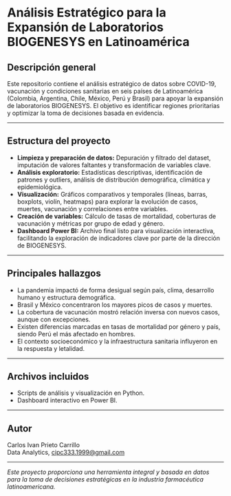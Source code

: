 # Análisis Estratégico para la Expansión de Laboratorios BIOGENESYS en Latinoamérica

## Descripción general

Este repositorio contiene el análisis estratégico de datos sobre COVID-19, vacunación y condiciones sanitarias en seis países de Latinoamérica (Colombia, Argentina, Chile, México, Perú y Brasil) para apoyar la expansión de laboratorios BIOGENESYS. El objetivo es identificar regiones prioritarias y optimizar la toma de decisiones basada en evidencia.

---

## Estructura del proyecto

- **Limpieza y preparación de datos:** Depuración y filtrado del dataset, imputación de valores faltantes y transformación de variables clave.
- **Análisis exploratorio:** Estadísticas descriptivas, identificación de patrones y outliers, análisis de distribución demográfica, climática y epidemiológica.
- **Visualización:** Gráficos comparativos y temporales (líneas, barras, boxplots, violín, heatmaps) para explorar la evolución de casos, muertes, vacunación y correlaciones entre variables.
- **Creación de variables:** Cálculo de tasas de mortalidad, coberturas de vacunación y métricas por grupo de edad y género.
- **Dashboard Power BI:** Archivo final listo para visualización interactiva, facilitando la exploración de indicadores clave por parte de la dirección de BIOGENESYS.

---

## Principales hallazgos

- La pandemia impactó de forma desigual según país, clima, desarrollo humano y estructura demográfica.
- Brasil y México concentraron los mayores picos de casos y muertes.
- La cobertura de vacunación mostró relación inversa con nuevos casos, aunque con excepciones.
- Existen diferencias marcadas en tasas de mortalidad por género y país, siendo Perú el más afectado en hombres.
- El contexto socioeconómico y la infraestructura sanitaria influyeron en la respuesta y letalidad.

---

## Archivos incluidos

- Scripts de análisis y visualización en Python.
- Dashboard interactivo en Power BI.

---

## Autor

Carlos Ivan Prieto Carrillo  
Data Analytics, 
cipc333.1999@gmail.com

---

*Este proyecto proporciona una herramienta integral y basada en datos para la toma de decisiones estratégicas en la industria farmacéutica latinoamericana.*
